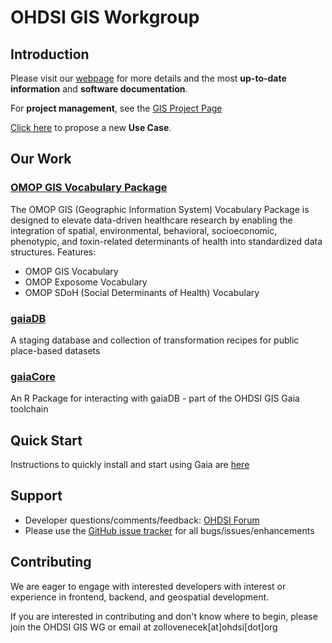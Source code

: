 # OHDSI GIS Workgroup

## Introduction

Please visit our [webpage](https://ohdsi.github.io/GIS/index.html) for more details and the most **up-to-date information** and **software documentation**. 

For **project management**, see the [GIS Project Page](https://github.com/orgs/OHDSI/projects/26)

[Click here](https://github.com/OHDSI/GIS/issues/new?assignees=&labels=Use+Case&projects=&template=use-case.yaml&title=%5BUse+Case%5D%3A+) to propose a new **Use Case**.

## Our Work

### [OMOP GIS Vocabulary Package](https://github.com/OHDSI/GIS/tree/main/vocabularies)
The OMOP GIS (Geographic Information System) Vocabulary Package is designed to elevate data-driven healthcare research by enabling the integration of spatial, environmental, behavioral, socioeconomic, phenotypic, and toxin-related determinants of health into standardized data structures.
Features:
- OMOP GIS Vocabulary
- OMOP Exposome Vocabulary
- OMOP SDoH (Social Determinants of Health) Vocabulary

### [gaiaDB](https://github.com/ohdsi/gaiaDB)
A staging database and collection of transformation recipes for public place-based datasets

### [gaiaCore](https://github.com/ohdsi/gaiaCore)
An R Package for interacting with gaiaDB - part of the OHDSI GIS Gaia toolchain

## Quick Start

Instructions to quickly install and start using Gaia are [here](https://ohdsi.github.io/GIS/get-started.html)

## Support

-   Developer questions/comments/feedback: <a href="http://forums.ohdsi.org/c/developers">OHDSI Forum</a>
-   Please use the <a href="../../issues">GitHub issue tracker</a> for all bugs/issues/enhancements

## Contributing

We are eager to engage with interested developers with interest or experience in frontend, backend, and geospatial development.

If you are interested in contributing and don't know where to begin, please join the OHDSI GIS WG or email at zollovenecek[at]ohdsi[dot]org
